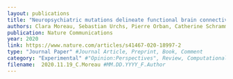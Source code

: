```yaml
---
layout: publications
title: "Neuropsychiatric mutations delineate functional brain connectivity dimensions contributing to autism and schizophrenia"
authors: Clara Moreau, Sebastian Urchs, Pierre Orban, Catherine Schramm, Guillaume Dumas, Aurélie Labbe, Guillaume Huguet, Elise Douard, Pierre-Olivier Quirion, Amy Lin, Leila Kushan, Stephanie Grot, David Luck, Adrianna Mendrek, Stephane Potvin, Emmanuel Stip, Thomas Bourgeron, Alan C. Evans, Carrie E. Bearden, Pierre Bellec, Sebastien Jacquemont, Simons Variation in Individuals Project Consortium
publication: Nature Communications
year: 2020
link: https://www.nature.com/articles/s41467-020-18997-2
type: "Journal Paper" #Journal Article, Preprint, Book, Comment
category: "Experimental" #"Opinion:Perspectives", Review, Computational, Social Cognitive and Affective Neuroscience, Experimental
filename:  2020.11.19_C.Moreau #MM.DD.YYYY_F.Author
---
```


